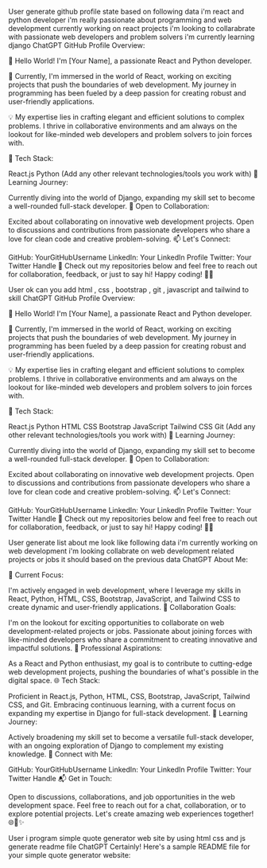 

User
generate github profile state based on following data    i'm react  and python developer i'm really passionate about programming and web development currently working on react projects i'm looking to collarabrate with passionate web developers and problem solvers i'm currently learning django
ChatGPT
GitHub Profile Overview:

👋 Hello World! I'm [Your Name], a passionate React and Python developer.

🚀 Currently, I'm immersed in the world of React, working on exciting projects that push the boundaries of web development. My journey in programming has been fueled by a deep passion for creating robust and user-friendly applications.

💡 My expertise lies in crafting elegant and efficient solutions to complex problems. I thrive in collaborative environments and am always on the lookout for like-minded web developers and problem solvers to join forces with.

🔧 Tech Stack:

React.js
Python
(Add any other relevant technologies/tools you work with)
🌱 Learning Journey:

Currently diving into the world of Django, expanding my skill set to become a well-rounded full-stack developer.
🤝 Open to Collaboration:

Excited about collaborating on innovative web development projects.
Open to discussions and contributions from passionate developers who share a love for clean code and creative problem-solving.
📫 Let's Connect:

GitHub: YourGitHubUsername
LinkedIn: Your LinkedIn Profile
Twitter: Your Twitter Handle
🔗 Check out my repositories below and feel free to reach out for collaboration, feedback, or just to say hi! Happy coding! 🚀✨

User
ok can you add html , css , bootstrap , git , javascript  and tailwind to skill 
ChatGPT
GitHub Profile Overview:

👋 Hello World! I'm [Your Name], a passionate React and Python developer.

🚀 Currently, I'm immersed in the world of React, working on exciting projects that push the boundaries of web development. My journey in programming has been fueled by a deep passion for creating robust and user-friendly applications.

💡 My expertise lies in crafting elegant and efficient solutions to complex problems. I thrive in collaborative environments and am always on the lookout for like-minded web developers and problem solvers to join forces with.

🔧 Tech Stack:

React.js
Python
HTML
CSS
Bootstrap
JavaScript
Tailwind CSS
Git
(Add any other relevant technologies/tools you work with)
🌱 Learning Journey:

Currently diving into the world of Django, expanding my skill set to become a well-rounded full-stack developer.
🤝 Open to Collaboration:

Excited about collaborating on innovative web development projects.
Open to discussions and contributions from passionate developers who share a love for clean code and creative problem-solving.
📫 Let's Connect:

GitHub: YourGitHubUsername
LinkedIn: Your LinkedIn Profile
Twitter: Your Twitter Handle
🔗 Check out my repositories below and feel free to reach out for collaboration, feedback, or just to say hi! Happy coding! 🚀✨

User
generate list  about me look  like following data i'm currently working on web development 
i'm looking collabrate on web development related projects or jobs
 it should  based on the previous data 
ChatGPT
About Me:

🚀 Current Focus:

I'm actively engaged in web development, where I leverage my skills in React, Python, HTML, CSS, Bootstrap, JavaScript, and Tailwind CSS to create dynamic and user-friendly applications.
🤝 Collaboration Goals:

I'm on the lookout for exciting opportunities to collaborate on web development-related projects or jobs.
Passionate about joining forces with like-minded developers who share a commitment to creating innovative and impactful solutions.
💼 Professional Aspirations:

As a React and Python enthusiast, my goal is to contribute to cutting-edge web development projects, pushing the boundaries of what's possible in the digital space.
🌐 Tech Stack:

Proficient in React.js, Python, HTML, CSS, Bootstrap, JavaScript, Tailwind CSS, and Git.
Embracing continuous learning, with a current focus on expanding my expertise in Django for full-stack development.
🌱 Learning Journey:

Actively broadening my skill set to become a versatile full-stack developer, with an ongoing exploration of Django to complement my existing knowledge.
🔗 Connect with Me:

GitHub: YourGitHubUsername
LinkedIn: Your LinkedIn Profile
Twitter: Your Twitter Handle
📬 Get in Touch:

Open to discussions, collaborations, and job opportunities in the web development space. Feel free to reach out for a chat, collaboration, or to explore potential projects.
Let's create amazing web experiences together! 🌐🚀✨

User
i program simple quote generator web site by using html css and js generate readme file
ChatGPT
Certainly! Here's a sample README file for your simple quote generator website:


